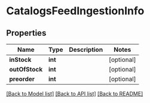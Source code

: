 # CatalogsFeedIngestionInfo

## Properties
Name | Type | Description | Notes
------------ | ------------- | ------------- | -------------
**inStock** | **int** |  | [optional] 
**outOfStock** | **int** |  | [optional] 
**preorder** | **int** |  | [optional] 

[[Back to Model list]](../README.md#documentation-for-models) [[Back to API list]](../README.md#documentation-for-api-endpoints) [[Back to README]](../README.md)


